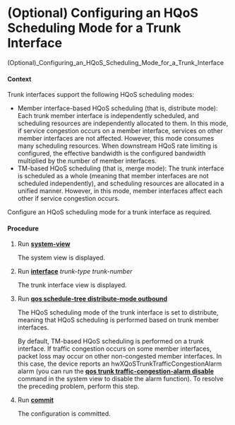 (Optional) Configuring an HQoS Scheduling Mode for a Trunk Interface
====================================================================

(Optional)_Configuring_an_HQoS_Scheduling_Mode_for_a_Trunk_Interface

#### Context

Trunk interfaces support the following HQoS scheduling modes:

* Member interface-based HQoS scheduling (that is, distribute mode): Each trunk member interface is independently scheduled, and scheduling resources are independently allocated to them. In this mode, if service congestion occurs on a member interface, services on other member interfaces are not affected. However, this mode consumes many scheduling resources. When downstream HQoS rate limiting is configured, the effective bandwidth is the configured bandwidth multiplied by the number of member interfaces.
* TM-based HQoS scheduling (that is, merge mode): The trunk interface is scheduled as a whole (meaning that member interfaces are not scheduled independently), and scheduling resources are allocated in a unified manner. However, in this mode, member interfaces affect each other if service congestion occurs.

Configure an HQoS scheduling mode for a trunk interface as required.


#### Procedure

1. Run [**system-view**](cmdqueryname=system-view)
   
   
   
   The system view is displayed.
2. Run [**interface**](cmdqueryname=interface) *trunk-type* *trunk-number*
   
   
   
   The trunk interface view is displayed.
3. Run [**qos schedule-tree distribute-mode outbound**](cmdqueryname=qos+schedule-tree+distribute-mode+outbound)
   
   
   
   The HQoS scheduling mode of the trunk interface is set to distribute, meaning that HQoS scheduling is performed based on trunk member interfaces.
   
   
   
   By default, TM-based HQoS scheduling is performed on a trunk interface. If traffic congestion occurs on some member interfaces, packet loss may occur on other non-congested member interfaces. In this case, the device reports an hwXQoSTrunkTrafficCongestionAlarm alarm (you can run the [**qos trunk traffic-congestion-alarm disable**](cmdqueryname=qos+trunk+traffic-congestion-alarm+disable) command in the system view to disable the alarm function). To resolve the preceding problem, perform this step.
4. Run [**commit**](cmdqueryname=commit)
   
   
   
   The configuration is committed.